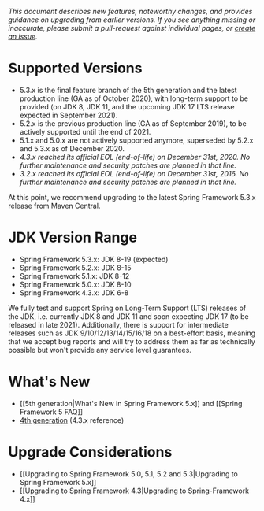 _This document describes new features, noteworthy changes, and provides guidance on upgrading from earlier versions. If you see anything missing or inaccurate, please submit a pull-request against individual pages, or [create an issue](https://github.com/spring-projects/spring-framework/issues)._

# Supported Versions

- 5.3.x is the final feature branch of the 5th generation and the latest production line (GA as of October 2020), with long-term support to be provided (on JDK 8, JDK 11, and the upcoming JDK 17 LTS release expected in September 2021).
- 5.2.x is the previous production line (GA as of September 2019), to be actively supported until the end of 2021.
- 5.1.x and 5.0.x are not actively supported anymore, superseded by 5.2.x and 5.3.x as of December 2020.
- _4.3.x reached its official EOL (end-of-life) on December 31st, 2020. No further maintenance and security patches are planned in that line._
- _3.2.x reached its official EOL (end-of-life) on December 31st, 2016. No further maintenance and security patches are planned in that line._

At this point, we recommend upgrading to the latest Spring Framework 5.3.x release from Maven Central.

# JDK Version Range

- Spring Framework 5.3.x: JDK 8-19 (expected)
- Spring Framework 5.2.x: JDK 8-15
- Spring Framework 5.1.x: JDK 8-12
- Spring Framework 5.0.x: JDK 8-10
- Spring Framework 4.3.x: JDK 6-8

We fully test and support Spring on Long-Term Support (LTS) releases of the JDK, i.e. currently JDK 8 and JDK 11 and soon expecting JDK 17 (to be released in late 2021). Additionally, there is support for intermediate releases such as JDK 9/10/12/13/14/15/16/18 on a best-effort basis, meaning that we accept bug reports and will try to address them as far as technically possible but won't provide any service level guarantees.

# What's New

- [[5th generation|What's New in Spring Framework 5.x]] and [[Spring Framework 5 FAQ]]
- [4th generation](https://docs.spring.io/spring-framework/docs/4.3.x/spring-framework-reference/htmlsingle/#spring-whats-new) (4.3.x reference)

# Upgrade Considerations

- [[Upgrading to Spring Framework 5.0, 5.1, 5.2 and 5.3|Upgrading to Spring Framework 5.x]]
- [[Upgrading to Spring Framework 4.3|Upgrading to Spring-Framework 4.x]]